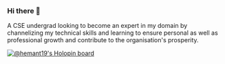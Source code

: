 ### Hi there 👋

A CSE undergrad looking to become an expert in my domain by channelizing my technical skills and learning to ensure personal as well as professional growth and contribute to the organisation's prosperity.

[![@hemant19's Holopin board](https://holopin.me/hemant19)](https://holopin.io/@hemant19)
